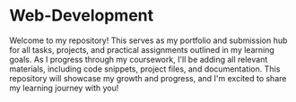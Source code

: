 # Web-Development
Welcome to my repository! This serves as my portfolio and submission hub for all tasks, projects, and practical assignments outlined in my learning goals. As I progress through my coursework, I'll be adding all relevant materials, including code snippets, project files, and documentation. This repository will showcase my growth and progress, and I'm excited to share my learning journey with you!
